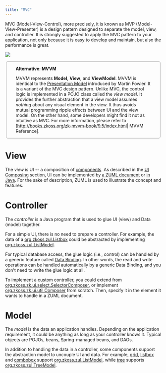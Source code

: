 ```yaml
---
title: "MVC"
---
```


MVC (Model-View-Control), more precisely, it is known as MVP
(Model-View-Presenter) is a design pattern designed to separate the
model, view, and controller. It is strongly suggested to apply the MVC
pattern to your application, not only because it is easy to develop and
maintain, but also the performance is great.

![]({{site.baseurl}}/zk_dev_ref/images/mvc.png)

<div style="margin: 3px 3px 0; padding: 0px 30px; border-radius: 5px; border:1px solid #999;">

**Alternative: MVVM**

MVVM represents **Model**, **View**, and **ViewModel**. MVVM is
identical to the [Presentation Model](http://martinfowler.com/eaaDev/PresentationModel.html) introduced
by Martin Fowler. It is a variant of the MVC design pattern. Unlike MVC,
the control logic is implemented in a POJO class called the *view
model*. It provides the further abstraction that a view model assumes
*nothing* about any visual element in the view. It thus avoids mutual
programming ripple effects between UI and the view model. On the other
hand, some developers might find it not as intuitive as MVC. For more
information, please refer to
\[<http://books.zkoss.org/zk-mvvm-book/9.5/index.html>\| MVVM
Reference\].

</div>

# View

The *view* is UI -- a composition of
[components]({{site.baseurl}}/zk_dev_ref/ui_composing/component_based_ui).
As described in the [UI Composing]({{site.baseurl}}/zk_dev_ref/ui_composing/ui_composing) section, UI
can be implemented by [a ZUML document]({{site.baseurl}}/zk_dev_ref/ui_composing/zuml) or [in Java]({{site.baseurl}}/zk_dev_ref/ui_composing/richlet). For the
sake of description, ZUML is used to illustrate the concept and
features.

# Controller

The *controller* is a Java program that is used to glue UI (view) and
Data (model) together.

For a simple UI, there is no need to prepare a controller. For example,
the data of a [org.zkoss.zul.Listbox](https://www.zkoss.org/javadoc/latest/zk/org/zkoss/zul/Listbox.html) could be
abstracted by implementing
[org.zkoss.zul.ListModel](https://www.zkoss.org/javadoc/latest/zk/org/zkoss/zul/ListModel.html).

For typical database access, the glue logic (i.e., control) can be
handled by a generic feature called [Data Binding]({{site.baseurl}}/zk_mvvm_ref/data_binding/index). In
other words, the read and write operations can be handled automatically
by a generic Data Binding, and you don't need to write the glue logic at
all.

To implement a custom controller, you could extend from
[org.zkoss.zk.ui.select.SelectorComposer](https://www.zkoss.org/javadoc/latest/zk/org/zkoss/zk/ui/select/SelectorComposer.html), or implement
[org.zkoss.zk.ui.util.Composer](https://www.zkoss.org/javadoc/latest/zk/org/zkoss/zk/ui/util/Composer.html) from
scratch. Then, specify it in the element it wants to handle in a ZUML
document.

# Model

The *model* is the data an application handles. Depending on the
application requirement, it could be anything as long as your controller
knows it. Typical objects are POJOs, beans, Spring-managed beans, and
DAOs.

In addition to handling the data in a controller, some components
support the abstraction model to uncouple UI and data. For example,
[grid]({{site.baseurl}}/zk_component_ref/grid),
[listbox]({{site.baseurl}}/zk_component_ref/listbox) and
[combobox]({{site.baseurl}}/zk_component_ref/combobox) support
[org.zkoss.zul.ListModel](https://www.zkoss.org/javadoc/latest/zk/org/zkoss/zul/ListModel.html), while
[tree]({{site.baseurl}}/zk_component_ref/tree) supports
[org.zkoss.zul.TreeModel](https://www.zkoss.org/javadoc/latest/zk/org/zkoss/zul/TreeModel.html).
